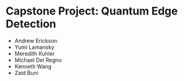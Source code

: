 <h1>Capstone Project: Quantum Edge Detection</h1>

- Andrew Erickson
- Yumi Lamansky
- Meredith Kuhler
- Michael Del Regno
- Kenneth Wang
- Zaid Buni
